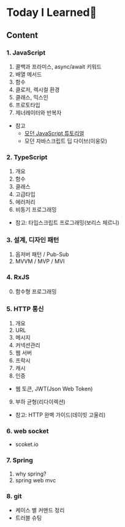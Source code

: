 # Today I Learned📒

## Content

### 1. JavaScript
1. 콜백과 프라미스, async/await 키워드
2. 배열 메서드
3. 함수
4. 클로저, 렉시컬 환경
5. 클래스, 믹스인
6. 프로토타입
7. 제너레이터와 반복자
* 참고
  * [모던 JavaScript 튜토리얼](https://ko.javascript.info)
  * 모던 자바스크립트 딥 다이브(이웅모)

### 2. TypeScript
1. 개요
2. 함수
3. 클래스
4. 고급타입
5. 에러처리
6. 비동기 프로그래밍
* 참고: 타입스크립트 프로그래밍(보리스 체르니)

### 3. 설계, 디자인 패턴
1. 옵저버 패턴 / Pub-Sub
2. MVVM / MVP / MVI

### 4. RxJS
0. 함수형 프로그래밍

### 5. HTTP 통신
1. 개요
2. URL
3. 메시지
4. 커넥션관리
5. 웹 서버
6. 프락시
7. 캐시
8. 인증
  * 웹 토큰, JWT(Json Web Token) 
9. 부하 균형(리다이렉션)
* 참고: HTTP 완벽 가이드(데이빗 고울리)

### 6. web socket
* scoket.io

### 7. Spring
1. why spring?
2. spring web mvc

### 8. git
* 케이스 별 커맨드 정리
* 트러블 슈팅
